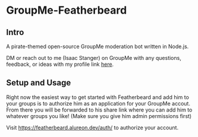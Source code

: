 # GroupMe-Featherbeard

## Intro
A pirate-themed open-source GroupMe moderation bot written in Node.js.

DM or reach out to me (Isaac Stanger) on GroupMe with any questions, feedback, or ideas with my profile link [here](https://groupme.com/contact/93645911/a2jufjEF).

## Setup and Usage
Right now the easiest way to get started with Featherbeard and add him to your groups is to authorize him as an application for your GroupMe accout. From there you will be forwarded to his share link where you can add him to whatever groups you like! (Make sure you give him admin permissions first)

Visit https://featherbeard.alureon.dev/auth/ to authorize your account.


